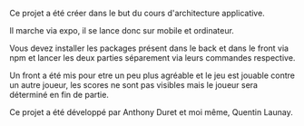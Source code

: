 Ce projet a été créer dans le but du cours d'architecture applicative.

Il marche via expo, il se lance donc sur mobile et ordinateur.

Vous devez installer les packages présent dans le back et dans le front via npm et lancer les deux parties séparement via leurs commandes respective.

Un front a été mis pour etre un peu plus agréable et le jeu est jouable contre un autre joueur, les scores ne sont pas visibles mais le joueur sera déterminé en fin de partie.

Ce projet a été développé par Anthony Duret et moi même, Quentin Launay.

